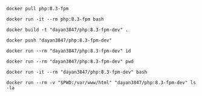 ````shell
docker pull php:8.3-fpm
````

````shell
docker run -it --rm php:8.3-fpm bash
````

````shell
docker build -t "dayan3847/php:8.3-fpm-dev" .
````

````shell
docker push "dayan3847/php:8.3-fpm-dev"
````

````shell
docker run --rm "dayan3847/php:8.3-fpm-dev" id
````

````shell
docker run --rm "dayan3847/php:8.3-fpm-dev" pwd
````

````shell
docker run -it --rm "dayan3847/php:8.3-fpm-dev" bash
````

````shell
docker run --rm -v "$PWD:/var/www/html" "dayan3847/php:8.3-fpm-dev" ls -la
````
